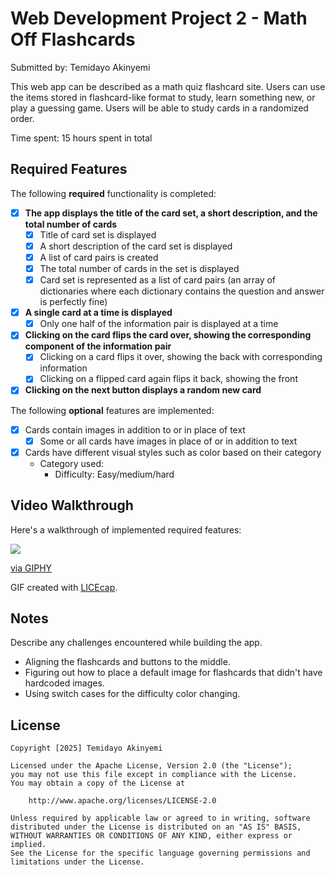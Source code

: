 # Web Development Project 2 - Math Off Flashcards

Submitted by: Temidayo Akinyemi

This web app can be described as a math quiz flashcard site. Users can use the items stored in flashcard-like format to study, learn something new, or play a guessing game. Users will be able to study cards in a randomized order.

Time spent: 15 hours spent in total

## Required Features

The following **required** functionality is completed:


- [x] **The app displays the title of the card set, a short description, and the total number of cards**
  - [x] Title of card set is displayed 
  - [x] A short description of the card set is displayed 
  - [x] A list of card pairs is created
  - [x] The total number of cards in the set is displayed 
  - [x] Card set is represented as a list of card pairs (an array of dictionaries where each dictionary contains the question and answer is perfectly fine)
- [x] **A single card at a time is displayed**
  - [x] Only one half of the information pair is displayed at a time
- [x] **Clicking on the card flips the card over, showing the corresponding component of the information pair**
  - [x] Clicking on a card flips it over, showing the back with corresponding information 
  - [x] Clicking on a flipped card again flips it back, showing the front
- [x] **Clicking on the next button displays a random new card**

The following **optional** features are implemented:

- [x] Cards contain images in addition to or in place of text
  - [x] Some or all cards have images in place of or in addition to text
- [x] Cards have different visual styles such as color based on their category
  - Category used:
    - Difficulty: Easy/medium/hard

## Video Walkthrough

Here's a walkthrough of implemented required features:

<img src="https://media1.giphy.com/media/v1.Y2lkPTc5MGI3NjExOW05ZW9lc2tkeXh2NHF2YTJ2N2txcTl5djhxMWs2ZDRnNHZtN3B1ZSZlcD12MV9pbnRlcm5hbF9naWZfYnlfaWQmY3Q9Zw/TAikUfzqED7RN86iC4/giphy.gif" />

<a href="https://giphy.com/gifs/TAikUfzqED7RN86iC4">via GIPHY</a>

<!-- Replace this with whatever GIF tool you used! -->
GIF created with <a href='https://www.cockos.com/licecap/'>LICEcap</a>.   
<!-- Recommended tools:
[Kap](https://getkap.co/) for macOS
[ScreenToGif](https://www.screentogif.com/) for Windows
[peek](https://github.com/phw/peek) for Linux. -->

## Notes

Describe any challenges encountered while building the app.
- Aligning the flashcards and buttons to the middle.
- Figuring out how to place a default image for flashcards that didn't have hardcoded images.
- Using switch cases for the difficulty color changing.

## License

    Copyright [2025] Temidayo Akinyemi

    Licensed under the Apache License, Version 2.0 (the "License");
    you may not use this file except in compliance with the License.
    You may obtain a copy of the License at

        http://www.apache.org/licenses/LICENSE-2.0

    Unless required by applicable law or agreed to in writing, software
    distributed under the License is distributed on an "AS IS" BASIS,
    WITHOUT WARRANTIES OR CONDITIONS OF ANY KIND, either express or implied.
    See the License for the specific language governing permissions and
    limitations under the License.
